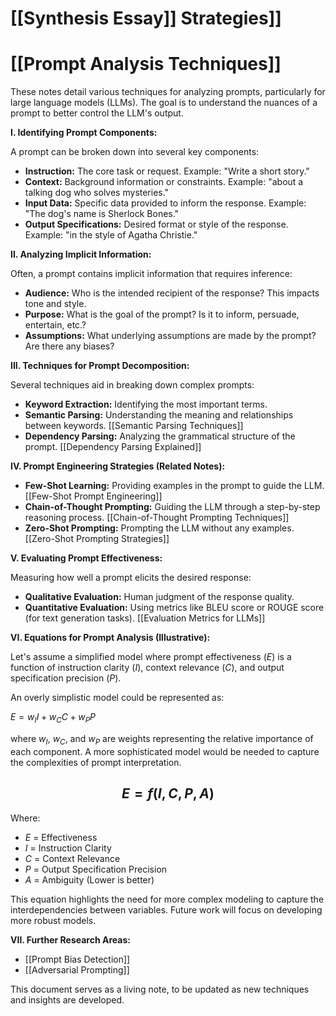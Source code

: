 # [[Synthesis Essay]] Strategies]]
# [[Prompt Analysis Techniques]]

These notes detail various techniques for analyzing prompts, particularly for large language models (LLMs).  The goal is to understand the nuances of a prompt to better control the LLM's output.

**I. Identifying Prompt Components:**

A prompt can be broken down into several key components:

* **Instruction:** The core task or request.  Example: "Write a short story."
* **Context:** Background information or constraints. Example: "about a talking dog who solves mysteries."
* **Input Data:** Specific data provided to inform the response. Example: "The dog's name is Sherlock Bones."
* **Output Specifications:** Desired format or style of the response. Example: "in the style of Agatha Christie."

**II. Analyzing Implicit Information:**

Often, a prompt contains implicit information that requires inference:

* **Audience:** Who is the intended recipient of the response?  This impacts tone and style.
* **Purpose:** What is the goal of the prompt?  Is it to inform, persuade, entertain, etc.?
* **Assumptions:** What underlying assumptions are made by the prompt?  Are there any biases?


**III. Techniques for Prompt Decomposition:**

Several techniques aid in breaking down complex prompts:

* **Keyword Extraction:** Identifying the most important terms.
* **Semantic Parsing:** Understanding the meaning and relationships between keywords. [[Semantic Parsing Techniques]]
* **Dependency Parsing:** Analyzing the grammatical structure of the prompt. [[Dependency Parsing Explained]]


**IV.  Prompt Engineering Strategies (Related Notes):**

* **Few-Shot Learning:** Providing examples in the prompt to guide the LLM. [[Few-Shot Prompt Engineering]]
* **Chain-of-Thought Prompting:** Guiding the LLM through a step-by-step reasoning process. [[Chain-of-Thought Prompting Techniques]]
* **Zero-Shot Prompting:**  Prompting the LLM without any examples. [[Zero-Shot Prompting Strategies]]


**V. Evaluating Prompt Effectiveness:**

Measuring how well a prompt elicits the desired response:

* **Qualitative Evaluation:** Human judgment of the response quality.
* **Quantitative Evaluation:** Using metrics like BLEU score or ROUGE score (for text generation tasks).  [[Evaluation Metrics for LLMs]]


**VI. Equations for Prompt Analysis (Illustrative):**

Let's assume a simplified model where prompt effectiveness ($E$) is a function of instruction clarity ($I$), context relevance ($C$), and output specification precision ($P$).

An overly simplistic model could be represented as:

$E = w_I I + w_C C + w_P P$

where $w_I$, $w_C$, and $w_P$ are weights representing the relative importance of each component.  A more sophisticated model would be needed to capture the complexities of prompt interpretation.

## $$E = f(I, C, P, A)$$

Where:

* $E$ = Effectiveness
* $I$ = Instruction Clarity
* $C$ = Context Relevance
* $P$ = Output Specification Precision
* $A$ = Ambiguity (Lower is better)

This equation highlights the need for more complex modeling to capture the interdependencies between variables.  Future work will focus on developing more robust models.


**VII.  Further Research Areas:**

* [[Prompt Bias Detection]]
* [[Adversarial Prompting]]


This document serves as a living note, to be updated as new techniques and insights are developed.
